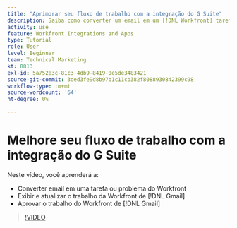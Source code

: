 ```yaml
---
title: "Aprimorar seu fluxo de trabalho com a integração do G Suite"
description: Saiba como converter um email em um [!DNL Workfront] tarefa ou problema, exibir e atualizar [!DNL Workfront] trabalhar do Gmail e aprovar [!DNL Workfront] trabalho do Gmail.
activity: use
feature: Workfront Integrations and Apps
type: Tutorial
role: User
level: Beginner
team: Technical Marketing
kt: 8813
exl-id: 5a752e3c-81c3-4db9-8419-0e5de3483421
source-git-commit: 3ded3fe9d8b97b1c11cb382f8088930842399c98
workflow-type: tm+mt
source-wordcount: '64'
ht-degree: 0%

---
```


# Melhore seu fluxo de trabalho com a integração do G Suite

Neste vídeo, você aprenderá a:

* Converter email em uma tarefa ou problema do Workfront
* Exibir e atualizar o trabalho da Workfront de [!DNL Gmail]
* Aprovar o trabalho do Workfront de [!DNL Gmail]

>[!VIDEO](https://video.tv.adobe.com/v/335114/?quality=12)
